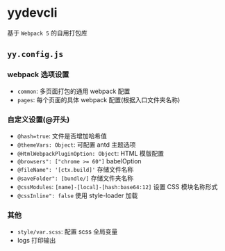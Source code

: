 # yydevcli

基于 `Webpack 5` 的自用打包库

## `yy.config.js`

### webpack 选项设置

- `common`: 多页面打包的通用 webpack 配置
- `pages`: 每个页面的具体 webpack 配置(根据入口文件夹名称)

### 自定义设置(@开头)

- `@hash=true`: 文件是否增加哈希值
- `@themeVars: Object`: 可配置 antd 主题选项
- `@HtmlWebpackPluginOption: Object`: HTML 模版配置
- `@browsers": ["chrome >= 60"]` babelOption
- `@fileName": '[ctx.build]'` 存储文件名称
- `@saveFolder": [bundle/]` 存储文件夹名称
- `@cssModules`: `[name]-[local]-[hash:base64:12]` 设置 CSS 模块名称形式
- `@cssInline": false` 使用 style-loader 加载

### 其他

- `style/var.scss`: 配置 scss 全局变量
- logs 打印输出
